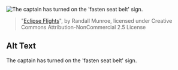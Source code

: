 ![The captain has turned on the 'fasten seat belt' sign.](https://imgs.xkcd.com/comics/eclipse_flights.png)
> "[Eclipse Flights](https://xkcd.com/1868/)", by Randall Munroe, licensed under Creative Commons Attribution-NonCommercial 2.5 License

## Alt Text
The captain has turned on the 'fasten seat belt' sign.
